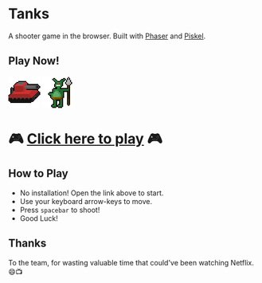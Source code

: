 # Tanks

A shooter game in the browser. Built with [Phaser](http://phaser.io/) and [Piskel](https://www.piskelapp.com/).

## Play Now!


[![Tank](https://github.com/RamblingWare/Tanks/blob/master/sprites/tanks/RedTank.gif)]()&nbsp;[![Tank](https://github.com/RamblingWare/Tanks/blob/master/sprites/goblins/Fatty.gif)]()

# 🎮 [Click here to play](https://ramblingware.github.io/Tanks/index.html) 🎮


## How to Play

 - No installation! Open the link above to start.
 - Use your keyboard arrow-keys to move.
 - Press `spacebar` to shoot!
 - Good Luck!

## Thanks

To the team, for wasting valuable time that could've been watching Netflix. 😄📺
